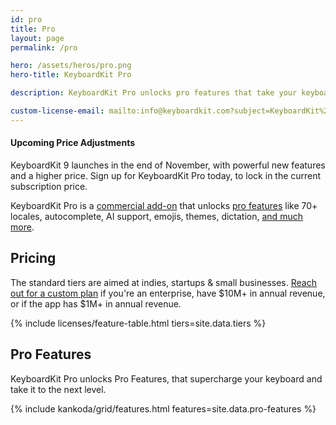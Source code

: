 ```yaml
---
id: pro
title: Pro
layout: page
permalink: /pro

hero: /assets/heros/pro.png
hero-title: KeyboardKit Pro

description: KeyboardKit Pro unlocks pro features that take your keyboard to the next level

custom-license-email: mailto:info@keyboardkit.com?subject=KeyboardKit%20Pro%20-%20Custom%20License
---
```


<div class="info-box">
    <h4>Upcoming Price Adjustments</h4>
    <p>
    KeyboardKit 9 launches in the end of November, with powerful new features and a higher price. Sign up for KeyboardKit Pro today, to lock in the current subscription price.
    </p>
</div>

KeyboardKit Pro is a [commercial add-on]({{site.urls.github_pro}}) that unlocks [pro features](#features) like 70+ locales, autocomplete, AI support, emojis, themes, dictation, [and much more](#features).

<a name="pricing" />

## Pricing

The standard tiers are aimed at indies, startups & small businesses. [Reach out for a custom plan]({{page.custom-license-email}}) if you're an enterprise, have $10M+ in annual revenue, or if the app has $1M+ in annual revenue.

{% include licenses/feature-table.html tiers=site.data.tiers %}


<a name="features" />

## Pro Features

KeyboardKit Pro unlocks Pro Features, that supercharge your keyboard and take it to the next level.

{% include kankoda/grid/features.html features=site.data.pro-features %}
